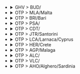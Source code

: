 
- <details><summary>GHV > BUD/</summary>

  |TOTAL_PRICE|STAY_DAYS|FROM>TO|DATE|PRICE|TO>FROM|DATE|PRICE|
  |---|---|---|---|---|---|---|---|
  |120.0|2|GHV > BUD/|2025-05-14|49.0|BUD/ > GHV|2025-05-16|71.0|
  |126.0|2|GHV > BUD/|2025-06-16|49.0|BUD/ > GHV|2025-06-18|77.0|
  |126.0|2|GHV > BUD/|2025-06-18|49.0|BUD/ > GHV|2025-06-20|77.0|
  |142.0|2|GHV > BUD/|2025-06-11|71.0|BUD/ > GHV|2025-06-13|71.0|
  |144.0|2|GHV > BUD/|2025-05-21|49.0|BUD/ > GHV|2025-05-23|95.0|
  |144.0|2|GHV > BUD/|2025-06-02|49.0|BUD/ > GHV|2025-06-04|95.0|
  |156.0|2|GHV > BUD/|2025-06-30|49.0|BUD/ > GHV|2025-07-02|107.0|
  |166.0|2|GHV > BUD/|2025-07-09|49.0|BUD/ > GHV|2025-07-11|117.0|
  |168.0|2|GHV > BUD/|2025-05-07|49.0|BUD/ > GHV|2025-05-09|119.0|
  |168.0|2|GHV > BUD/|2025-05-28|49.0|BUD/ > GHV|2025-05-30|119.0|
  |186.0|2|GHV > BUD/|2025-06-23|49.0|BUD/ > GHV|2025-06-25|137.0|
  |186.0|2|GHV > BUD/|2025-06-25|49.0|BUD/ > GHV|2025-06-27|137.0|
  |186.0|2|GHV > BUD/|2025-07-16|49.0|BUD/ > GHV|2025-07-18|137.0|
  |190.0|2|GHV > BUD/|2025-05-19|119.0|BUD/ > GHV|2025-05-21|71.0|
  |194.0|2|GHV > BUD/|2025-04-07|117.0|BUD/ > GHV|2025-04-09|77.0|
  |206.0|2|GHV > BUD/|2025-05-26|135.0|BUD/ > GHV|2025-05-28|71.0|
  |206.0|2|GHV > BUD/|2025-07-02|49.0|BUD/ > GHV|2025-07-04|157.0|
  |206.0|2|GHV > BUD/|2025-07-23|49.0|BUD/ > GHV|2025-07-25|157.0|
  |236.0|2|GHV > BUD/|2025-07-07|49.0|BUD/ > GHV|2025-07-09|187.0|
  |246.0|2|GHV > BUD/|2025-05-12|175.0|BUD/ > GHV|2025-05-14|71.0|
  |254.0|2|GHV > BUD/|2025-04-30|119.0|BUD/ > GHV|2025-05-02|135.0|
  |254.0|2|GHV > BUD/|2025-07-21|117.0|BUD/ > GHV|2025-07-23|137.0|
  |256.0|2|GHV > BUD/|2025-04-09|49.0|BUD/ > GHV|2025-04-11|207.0|
  |284.0|2|GHV > BUD/|2025-07-14|207.0|BUD/ > GHV|2025-07-16|77.0|
  |307.0|2|GHV > BUD/|2025-04-28|236.0|BUD/ > GHV|2025-04-30|71.0|
  |344.0|2|GHV > BUD/|2025-07-28|157.0|BUD/ > GHV|2025-07-30|187.0|
  |361.0|2|GHV > BUD/|2025-06-09|290.0|BUD/ > GHV|2025-06-11|71.0|
  |394.0|2|GHV > BUD/|2025-04-21|287.0|BUD/ > GHV|2025-04-23|107.0|
  |416.0|2|GHV > BUD/|2025-04-14|49.0|BUD/ > GHV|2025-04-16|367.0|
  |416.0|2|GHV > BUD/|2025-04-16|49.0|BUD/ > GHV|2025-04-18|367.0|
  |464.0|2|GHV > BUD/|2025-04-23|257.0|BUD/ > GHV|2025-04-25|207.0|
  |466.0|2|GHV > BUD/|2025-06-04|49.0|BUD/ > GHV|2025-06-06|417.0|
  |576.0|2|GHV > BUD/|2025-05-05|417.0|BUD/ > GHV|2025-05-07|159.0|

  </details>

- <details><summary>OTP > MLA/Malta</summary>

  |TOTAL_PRICE|STAY_DAYS|FROM>TO|DATE|PRICE|TO>FROM|DATE|PRICE|
  |---|---|---|---|---|---|---|---|
  |234.0|2|OTP > MLA/Malta|2025-04-07|77.0|MLA/Malta > OTP|2025-04-09|157.0|
  |238.0|2|OTP > MLA/Malta|2025-06-02|103.0|MLA/Malta > OTP|2025-06-04|135.0|
  |310.0|2|OTP > MLA/Malta|2025-05-19|95.0|MLA/Malta > OTP|2025-05-21|215.0|
  |310.0|2|OTP > MLA/Malta|2025-06-09|95.0|MLA/Malta > OTP|2025-06-11|215.0|
  |334.0|2|OTP > MLA/Malta|2025-05-12|95.0|MLA/Malta > OTP|2025-05-14|239.0|
  |350.0|2|OTP > MLA/Malta|2025-05-28|135.0|MLA/Malta > OTP|2025-05-30|215.0|
  |374.0|2|OTP > MLA/Malta|2025-05-05|215.0|MLA/Malta > OTP|2025-05-07|159.0|
  |374.0|2|OTP > MLA/Malta|2025-05-14|175.0|MLA/Malta > OTP|2025-05-16|199.0|
  |409.0|2|OTP > MLA/Malta|2025-05-26|119.0|MLA/Malta > OTP|2025-05-28|290.0|
  |444.0|2|OTP > MLA/Malta|2025-04-09|77.0|MLA/Malta > OTP|2025-04-11|367.0|
  |444.0|2|OTP > MLA/Malta|2025-06-16|157.0|MLA/Malta > OTP|2025-06-18|287.0|
  |504.0|2|OTP > MLA/Malta|2025-06-23|317.0|MLA/Malta > OTP|2025-06-25|187.0|
  |504.0|2|OTP > MLA/Malta|2025-07-07|137.0|MLA/Malta > OTP|2025-07-09|367.0|
  |524.0|2|OTP > MLA/Malta|2025-04-14|157.0|MLA/Malta > OTP|2025-04-16|367.0|
  |584.0|2|OTP > MLA/Malta|2025-04-28|425.0|MLA/Malta > OTP|2025-04-30|159.0|

  </details>

- <details><summary>OTP > BRI/Bari</summary>

  |TOTAL_PRICE|STAY_DAYS|FROM>TO|DATE|PRICE|TO>FROM|DATE|PRICE|
  |---|---|---|---|---|---|---|---|
  |238.0|2|OTP > BRI/Bari|2025-06-11|135.0|BRI/Bari > OTP|2025-06-13|103.0|
  |254.0|2|OTP > BRI/Bari|2025-05-13|119.0|BRI/Bari > OTP|2025-05-15|135.0|
  |262.0|2|OTP > BRI/Bari|2025-05-06|159.0|BRI/Bari > OTP|2025-05-08|103.0|
  |262.0|1|OTP > BRI/Bari|2025-05-07|159.0|BRI/Bari > OTP|2025-05-08|103.0|
  |264.0|2|OTP > BRI/Bari|2025-06-01|215.0|BRI/Bari > OTP|2025-06-03|49.0|
  |278.0|1|OTP > BRI/Bari|2025-05-06|159.0|BRI/Bari > OTP|2025-05-07|119.0|
  |278.0|2|OTP > BRI/Bari|2025-06-03|175.0|BRI/Bari > OTP|2025-06-05|103.0|
  |278.0|1|OTP > BRI/Bari|2025-06-12|175.0|BRI/Bari > OTP|2025-06-13|103.0|
  |278.0|2|OTP > BRI/Bari|2025-06-12|175.0|BRI/Bari > OTP|2025-06-14|103.0|
  |294.0|1|OTP > BRI/Bari|2025-05-13|119.0|BRI/Bari > OTP|2025-05-14|175.0|
  |294.0|1|OTP > BRI/Bari|2025-05-26|175.0|BRI/Bari > OTP|2025-05-27|119.0|
  |294.0|1|OTP > BRI/Bari|2025-06-10|119.0|BRI/Bari > OTP|2025-06-11|175.0|
  |310.0|1|OTP > BRI/Bari|2025-05-12|175.0|BRI/Bari > OTP|2025-05-13|135.0|
  |310.0|1|OTP > BRI/Bari|2025-05-14|175.0|BRI/Bari > OTP|2025-05-15|135.0|
  |314.0|1|OTP > BRI/Bari|2025-04-08|107.0|BRI/Bari > OTP|2025-04-09|207.0|
  |314.0|2|OTP > BRI/Bari|2025-06-17|237.0|BRI/Bari > OTP|2025-06-19|77.0|
  |314.0|1|OTP > BRI/Bari|2025-06-18|237.0|BRI/Bari > OTP|2025-06-19|77.0|
  |318.0|2|OTP > BRI/Bari|2025-05-22|199.0|BRI/Bari > OTP|2025-05-24|119.0|
  |318.0|2|OTP > BRI/Bari|2025-05-25|199.0|BRI/Bari > OTP|2025-05-27|119.0|
  |318.0|2|OTP > BRI/Bari|2025-06-10|119.0|BRI/Bari > OTP|2025-06-12|199.0|
  |334.0|2|OTP > BRI/Bari|2025-05-10|175.0|BRI/Bari > OTP|2025-05-12|159.0|
  |334.0|2|OTP > BRI/Bari|2025-05-11|199.0|BRI/Bari > OTP|2025-05-13|135.0|
  |334.0|1|OTP > BRI/Bari|2025-05-19|159.0|BRI/Bari > OTP|2025-05-20|175.0|
  |334.0|2|OTP > BRI/Bari|2025-05-19|159.0|BRI/Bari > OTP|2025-05-21|175.0|
  |334.0|2|OTP > BRI/Bari|2025-05-27|159.0|BRI/Bari > OTP|2025-05-29|175.0|
  |334.0|2|OTP > BRI/Bari|2025-06-05|199.0|BRI/Bari > OTP|2025-06-07|135.0|
  |334.0|1|OTP > BRI/Bari|2025-06-11|135.0|BRI/Bari > OTP|2025-06-12|199.0|
  |342.0|1|OTP > BRI/Bari|2025-06-04|239.0|BRI/Bari > OTP|2025-06-05|103.0|
  |350.0|2|OTP > BRI/Bari|2025-05-12|175.0|BRI/Bari > OTP|2025-05-14|175.0|
  |350.0|2|OTP > BRI/Bari|2025-05-14|175.0|BRI/Bari > OTP|2025-05-16|175.0|
  |350.0|2|OTP > BRI/Bari|2025-05-15|215.0|BRI/Bari > OTP|2025-05-17|135.0|
  |358.0|1|OTP > BRI/Bari|2025-05-11|199.0|BRI/Bari > OTP|2025-05-12|159.0|
  |364.0|2|OTP > BRI/Bari|2025-04-08|107.0|BRI/Bari > OTP|2025-04-10|257.0|
  |374.0|1|OTP > BRI/Bari|2025-05-16|239.0|BRI/Bari > OTP|2025-05-17|135.0|
  |374.0|2|OTP > BRI/Bari|2025-05-17|175.0|BRI/Bari > OTP|2025-05-19|199.0|
  |374.0|1|OTP > BRI/Bari|2025-05-20|199.0|BRI/Bari > OTP|2025-05-21|175.0|
  |374.0|2|OTP > BRI/Bari|2025-06-18|237.0|BRI/Bari > OTP|2025-06-20|137.0|
  |374.0|2|OTP > BRI/Bari|2025-07-10|117.0|BRI/Bari > OTP|2025-07-12|257.0|
  |390.0|1|OTP > BRI/Bari|2025-05-15|215.0|BRI/Bari > OTP|2025-05-16|175.0|
  |390.0|2|OTP > BRI/Bari|2025-05-18|215.0|BRI/Bari > OTP|2025-05-20|175.0|
  |390.0|1|OTP > BRI/Bari|2025-06-01|215.0|BRI/Bari > OTP|2025-06-02|175.0|
  |390.0|1|OTP > BRI/Bari|2025-06-03|175.0|BRI/Bari > OTP|2025-06-04|215.0|
  |394.0|1|OTP > BRI/Bari|2025-04-09|137.0|BRI/Bari > OTP|2025-04-10|257.0|
  |394.0|1|OTP > BRI/Bari|2025-06-17|237.0|BRI/Bari > OTP|2025-06-18|157.0|
  |394.0|1|OTP > BRI/Bari|2025-07-16|107.0|BRI/Bari > OTP|2025-07-17|287.0|
  |398.0|2|OTP > BRI/Bari|2025-05-20|199.0|BRI/Bari > OTP|2025-05-22|199.0|
  |398.0|1|OTP > BRI/Bari|2025-05-22|199.0|BRI/Bari > OTP|2025-05-23|199.0|
  |398.0|1|OTP > BRI/Bari|2025-05-25|199.0|BRI/Bari > OTP|2025-05-26|199.0|
  |398.0|1|OTP > BRI/Bari|2025-05-27|159.0|BRI/Bari > OTP|2025-05-28|239.0|
  |409.0|2|OTP > BRI/Bari|2025-05-04|290.0|BRI/Bari > OTP|2025-05-06|119.0|
  |414.0|1|OTP > BRI/Bari|2025-05-17|175.0|BRI/Bari > OTP|2025-05-18|239.0|
  |414.0|1|OTP > BRI/Bari|2025-05-18|215.0|BRI/Bari > OTP|2025-05-19|199.0|
  |414.0|2|OTP > BRI/Bari|2025-05-24|215.0|BRI/Bari > OTP|2025-05-26|199.0|
  |414.0|2|OTP > BRI/Bari|2025-05-26|175.0|BRI/Bari > OTP|2025-05-28|239.0|
  |414.0|1|OTP > BRI/Bari|2025-05-28|239.0|BRI/Bari > OTP|2025-05-29|175.0|
  |414.0|2|OTP > BRI/Bari|2025-05-31|239.0|BRI/Bari > OTP|2025-06-02|175.0|
  |414.0|1|OTP > BRI/Bari|2025-06-07|175.0|BRI/Bari > OTP|2025-06-08|239.0|
  |414.0|2|OTP > BRI/Bari|2025-06-08|199.0|BRI/Bari > OTP|2025-06-10|215.0|
  |414.0|2|OTP > BRI/Bari|2025-06-09|239.0|BRI/Bari > OTP|2025-06-11|175.0|
  |424.0|1|OTP > BRI/Bari|2025-04-07|237.0|BRI/Bari > OTP|2025-04-08|187.0|
  |424.0|1|OTP > BRI/Bari|2025-06-19|287.0|BRI/Bari > OTP|2025-06-20|137.0|
  |424.0|2|OTP > BRI/Bari|2025-07-13|107.0|BRI/Bari > OTP|2025-07-15|317.0|
  |424.0|1|OTP > BRI/Bari|2025-07-23|107.0|BRI/Bari > OTP|2025-07-24|317.0|
  |430.0|2|OTP > BRI/Bari|2025-05-08|215.0|BRI/Bari > OTP|2025-05-10|215.0|
  |430.0|1|OTP > BRI/Bari|2025-05-09|215.0|BRI/Bari > OTP|2025-05-10|215.0|
  |430.0|1|OTP > BRI/Bari|2025-05-24|215.0|BRI/Bari > OTP|2025-05-25|215.0|
  |434.0|2|OTP > BRI/Bari|2025-07-20|117.0|BRI/Bari > OTP|2025-07-22|317.0|
  |434.0|1|OTP > BRI/Bari|2025-07-22|117.0|BRI/Bari > OTP|2025-07-23|317.0|
  |434.0|2|OTP > BRI/Bari|2025-07-22|117.0|BRI/Bari > OTP|2025-07-24|317.0|
  |438.0|1|OTP > BRI/Bari|2025-06-05|199.0|BRI/Bari > OTP|2025-06-06|239.0|
  |444.0|2|OTP > BRI/Bari|2025-04-07|237.0|BRI/Bari > OTP|2025-04-09|207.0|
  |444.0|2|OTP > BRI/Bari|2025-07-03|157.0|BRI/Bari > OTP|2025-07-05|287.0|
  |444.0|1|OTP > BRI/Bari|2025-07-15|187.0|BRI/Bari > OTP|2025-07-16|257.0|
  |449.0|2|OTP > BRI/Bari|2025-05-07|159.0|BRI/Bari > OTP|2025-05-09|290.0|
  |454.0|2|OTP > BRI/Bari|2025-04-09|137.0|BRI/Bari > OTP|2025-04-11|317.0|
  |454.0|1|OTP > BRI/Bari|2025-05-05|335.0|BRI/Bari > OTP|2025-05-06|119.0|
  |454.0|2|OTP > BRI/Bari|2025-05-05|335.0|BRI/Bari > OTP|2025-05-07|119.0|
  |454.0|1|OTP > BRI/Bari|2025-05-23|335.0|BRI/Bari > OTP|2025-05-24|119.0|
  |454.0|1|OTP > BRI/Bari|2025-05-31|239.0|BRI/Bari > OTP|2025-06-01|215.0|
  |454.0|1|OTP > BRI/Bari|2025-06-09|239.0|BRI/Bari > OTP|2025-06-10|215.0|
  |454.0|2|OTP > BRI/Bari|2025-07-24|137.0|BRI/Bari > OTP|2025-07-26|317.0|
  |465.0|1|OTP > BRI/Bari|2025-04-28|290.0|BRI/Bari > OTP|2025-04-29|175.0|
  |472.0|2|OTP > BRI/Bari|2025-06-14|215.0|BRI/Bari > OTP|2025-06-16|257.0|
  |472.0|2|OTP > BRI/Bari|2025-06-15|335.0|BRI/Bari > OTP|2025-06-17|137.0|
  |474.0|2|OTP > BRI/Bari|2025-04-06|287.0|BRI/Bari > OTP|2025-04-08|187.0|
  |474.0|1|OTP > BRI/Bari|2025-04-14|157.0|BRI/Bari > OTP|2025-04-15|317.0|
  |474.0|1|OTP > BRI/Bari|2025-04-15|107.0|BRI/Bari > OTP|2025-04-16|367.0|
  |474.0|2|OTP > BRI/Bari|2025-07-15|187.0|BRI/Bari > OTP|2025-07-17|287.0|
  |478.0|2|OTP > BRI/Bari|2025-05-16|239.0|BRI/Bari > OTP|2025-05-18|239.0|
  |478.0|2|OTP > BRI/Bari|2025-06-04|239.0|BRI/Bari > OTP|2025-06-06|239.0|
  |484.0|1|OTP > BRI/Bari|2025-07-20|117.0|BRI/Bari > OTP|2025-07-21|367.0|
  |489.0|1|OTP > BRI/Bari|2025-05-30|290.0|BRI/Bari > OTP|2025-05-31|199.0|
  |494.0|2|OTP > BRI/Bari|2025-06-24|257.0|BRI/Bari > OTP|2025-06-26|237.0|
  |494.0|1|OTP > BRI/Bari|2025-07-11|237.0|BRI/Bari > OTP|2025-07-12|257.0|
  |505.0|1|OTP > BRI/Bari|2025-05-08|215.0|BRI/Bari > OTP|2025-05-09|290.0|
  |505.0|2|OTP > BRI/Bari|2025-05-30|290.0|BRI/Bari > OTP|2025-06-01|215.0|
  |505.0|1|OTP > BRI/Bari|2025-06-14|215.0|BRI/Bari > OTP|2025-06-15|290.0|
  |510.0|1|OTP > BRI/Bari|2025-05-10|175.0|BRI/Bari > OTP|2025-05-11|335.0|
  |514.0|1|OTP > BRI/Bari|2025-06-24|257.0|BRI/Bari > OTP|2025-06-25|257.0|
  |524.0|2|OTP > BRI/Bari|2025-04-10|287.0|BRI/Bari > OTP|2025-04-12|237.0|
  |524.0|2|OTP > BRI/Bari|2025-04-13|207.0|BRI/Bari > OTP|2025-04-15|317.0|
  |524.0|2|OTP > BRI/Bari|2025-04-14|157.0|BRI/Bari > OTP|2025-04-16|367.0|
  |524.0|2|OTP > BRI/Bari|2025-04-15|107.0|BRI/Bari > OTP|2025-04-17|417.0|
  |524.0|1|OTP > BRI/Bari|2025-06-25|287.0|BRI/Bari > OTP|2025-06-26|237.0|
  |524.0|1|OTP > BRI/Bari|2025-07-04|237.0|BRI/Bari > OTP|2025-07-05|287.0|
  |524.0|2|OTP > BRI/Bari|2025-07-06|237.0|BRI/Bari > OTP|2025-07-08|287.0|
  |524.0|1|OTP > BRI/Bari|2025-07-07|237.0|BRI/Bari > OTP|2025-07-08|287.0|
  |524.0|1|OTP > BRI/Bari|2025-07-08|157.0|BRI/Bari > OTP|2025-07-09|367.0|
  |524.0|1|OTP > BRI/Bari|2025-07-09|107.0|BRI/Bari > OTP|2025-07-10|417.0|
  |524.0|2|OTP > BRI/Bari|2025-07-19|157.0|BRI/Bari > OTP|2025-07-21|367.0|
  |524.0|2|OTP > BRI/Bari|2025-07-23|107.0|BRI/Bari > OTP|2025-07-25|417.0|
  |524.0|1|OTP > BRI/Bari|2025-07-25|207.0|BRI/Bari > OTP|2025-07-26|317.0|
  |529.0|2|OTP > BRI/Bari|2025-04-28|290.0|BRI/Bari > OTP|2025-04-30|239.0|
  |529.0|1|OTP > BRI/Bari|2025-04-29|290.0|BRI/Bari > OTP|2025-04-30|239.0|
  |529.0|2|OTP > BRI/Bari|2025-05-28|239.0|BRI/Bari > OTP|2025-05-30|290.0|
  |534.0|1|OTP > BRI/Bari|2025-05-21|335.0|BRI/Bari > OTP|2025-05-22|199.0|
  |534.0|2|OTP > BRI/Bari|2025-05-21|335.0|BRI/Bari > OTP|2025-05-23|199.0|
  |534.0|2|OTP > BRI/Bari|2025-05-29|335.0|BRI/Bari > OTP|2025-05-31|199.0|
  |534.0|1|OTP > BRI/Bari|2025-06-23|417.0|BRI/Bari > OTP|2025-06-24|117.0|
  |534.0|2|OTP > BRI/Bari|2025-07-27|117.0|BRI/Bari > OTP|2025-07-29|417.0|
  |534.0|1|OTP > BRI/Bari|2025-07-28|117.0|BRI/Bari > OTP|2025-07-29|417.0|
  |534.0|2|OTP > BRI/Bari|2025-07-28|117.0|BRI/Bari > OTP|2025-07-30|417.0|
  |544.0|2|OTP > BRI/Bari|2025-06-19|287.0|BRI/Bari > OTP|2025-06-21|257.0|
  |544.0|2|OTP > BRI/Bari|2025-07-14|287.0|BRI/Bari > OTP|2025-07-16|257.0|
  |550.0|2|OTP > BRI/Bari|2025-05-09|215.0|BRI/Bari > OTP|2025-05-11|335.0|
  |550.0|2|OTP > BRI/Bari|2025-05-23|335.0|BRI/Bari > OTP|2025-05-25|215.0|
  |554.0|1|OTP > BRI/Bari|2025-04-11|317.0|BRI/Bari > OTP|2025-04-12|237.0|
  |554.0|1|OTP > BRI/Bari|2025-04-12|187.0|BRI/Bari > OTP|2025-04-13|367.0|
  |554.0|1|OTP > BRI/Bari|2025-06-16|417.0|BRI/Bari > OTP|2025-06-17|137.0|
  |554.0|1|OTP > BRI/Bari|2025-07-24|137.0|BRI/Bari > OTP|2025-07-25|417.0|
  |555.0|2|OTP > BRI/Bari|2025-06-07|175.0|BRI/Bari > OTP|2025-06-09|380.0|
  |560.0|1|OTP > BRI/Bari|2025-06-06|425.0|BRI/Bari > OTP|2025-06-07|135.0|
  |574.0|1|OTP > BRI/Bari|2025-04-19|257.0|BRI/Bari > OTP|2025-04-20|317.0|
  |574.0|2|OTP > BRI/Bari|2025-06-16|417.0|BRI/Bari > OTP|2025-06-18|157.0|
  |574.0|1|OTP > BRI/Bari|2025-06-27|257.0|BRI/Bari > OTP|2025-06-28|317.0|
  |574.0|2|OTP > BRI/Bari|2025-07-05|157.0|BRI/Bari > OTP|2025-07-07|417.0|
  |574.0|2|OTP > BRI/Bari|2025-07-08|157.0|BRI/Bari > OTP|2025-07-10|417.0|
  |574.0|2|OTP > BRI/Bari|2025-07-09|107.0|BRI/Bari > OTP|2025-07-11|467.0|
  |574.0|1|OTP > BRI/Bari|2025-07-12|157.0|BRI/Bari > OTP|2025-07-13|417.0|
  |574.0|2|OTP > BRI/Bari|2025-07-25|207.0|BRI/Bari > OTP|2025-07-27|367.0|
  |579.0|1|OTP > BRI/Bari|2025-06-08|199.0|BRI/Bari > OTP|2025-06-09|380.0|
  |584.0|2|OTP > BRI/Bari|2025-06-22|467.0|BRI/Bari > OTP|2025-06-24|117.0|
  |584.0|1|OTP > BRI/Bari|2025-07-10|117.0|BRI/Bari > OTP|2025-07-11|467.0|
  |592.0|1|OTP > BRI/Bari|2025-06-15|335.0|BRI/Bari > OTP|2025-06-16|257.0|
  |596.0|1|OTP > BRI/Bari|2025-06-02|547.0|BRI/Bari > OTP|2025-06-03|49.0|

  </details>

- <details><summary>OTP > PSA/</summary>

  |TOTAL_PRICE|STAY_DAYS|FROM>TO|DATE|PRICE|TO>FROM|DATE|PRICE|
  |---|---|---|---|---|---|---|---|
  |344.0|1|OTP > PSA/|2025-07-12|137.0|PSA/ > OTP|2025-07-13|207.0|
  |344.0|2|OTP > PSA/|2025-07-22|137.0|PSA/ > OTP|2025-07-24|207.0|
  |354.0|2|OTP > PSA/|2025-07-20|117.0|PSA/ > OTP|2025-07-22|237.0|
  |374.0|2|OTP > PSA/|2025-06-17|237.0|PSA/ > OTP|2025-06-19|137.0|
  |444.0|2|OTP > PSA/|2025-06-19|187.0|PSA/ > OTP|2025-06-21|257.0|
  |444.0|2|OTP > PSA/|2025-07-08|187.0|PSA/ > OTP|2025-07-10|257.0|
  |444.0|2|OTP > PSA/|2025-07-13|157.0|PSA/ > OTP|2025-07-15|287.0|
  |444.0|2|OTP > PSA/|2025-07-15|157.0|PSA/ > OTP|2025-07-17|287.0|
  |504.0|2|OTP > PSA/|2025-06-24|367.0|PSA/ > OTP|2025-06-26|137.0|
  |514.0|2|OTP > PSA/|2025-07-01|257.0|PSA/ > OTP|2025-07-03|257.0|
  |524.0|2|OTP > PSA/|2025-07-17|107.0|PSA/ > OTP|2025-07-19|417.0|
  |554.0|2|OTP > PSA/|2025-07-24|137.0|PSA/ > OTP|2025-07-26|417.0|
  |574.0|2|OTP > PSA/|2025-07-03|257.0|PSA/ > OTP|2025-07-05|317.0|
  |574.0|1|OTP > PSA/|2025-07-19|257.0|PSA/ > OTP|2025-07-20|317.0|
  |574.0|2|OTP > PSA/|2025-07-27|107.0|PSA/ > OTP|2025-07-29|467.0|

  </details>

- <details><summary>OTP > CDT/</summary>

  |TOTAL_PRICE|STAY_DAYS|FROM>TO|DATE|PRICE|TO>FROM|DATE|PRICE|
  |---|---|---|---|---|---|---|---|
  |374.0|2|OTP > CDT/|2025-05-19|175.0|CDT/ > OTP|2025-05-21|199.0|
  |414.0|2|OTP > CDT/|2025-05-07|215.0|CDT/ > OTP|2025-05-09|199.0|
  |414.0|2|OTP > CDT/|2025-05-21|215.0|CDT/ > OTP|2025-05-23|199.0|
  |454.0|2|OTP > CDT/|2025-05-12|215.0|CDT/ > OTP|2025-05-14|239.0|
  |462.0|2|OTP > CDT/|2025-05-28|199.0|CDT/ > OTP|2025-05-30|263.0|
  |478.0|2|OTP > CDT/|2025-05-05|303.0|CDT/ > OTP|2025-05-07|175.0|
  |478.0|2|OTP > CDT/|2025-05-26|215.0|CDT/ > OTP|2025-05-28|263.0|
  |518.0|2|OTP > CDT/|2025-05-14|215.0|CDT/ > OTP|2025-05-16|303.0|
  |566.0|2|OTP > CDT/|2025-06-02|303.0|CDT/ > OTP|2025-06-04|263.0|
  |579.0|2|OTP > CDT/|2025-06-09|199.0|CDT/ > OTP|2025-06-11|380.0|

  </details>

- <details><summary>OTP > JTR/Santorini</summary>

  |TOTAL_PRICE|STAY_DAYS|FROM>TO|DATE|PRICE|TO>FROM|DATE|PRICE|
  |---|---|---|---|---|---|---|---|
  |394.0|1|OTP > JTR/Santorini|2025-06-22|257.0|JTR/Santorini > OTP|2025-06-23|137.0|
  |444.0|2|OTP > JTR/Santorini|2025-06-18|367.0|JTR/Santorini > OTP|2025-06-20|77.0|
  |444.0|2|OTP > JTR/Santorini|2025-06-30|237.0|JTR/Santorini > OTP|2025-07-02|207.0|
  |474.0|2|OTP > JTR/Santorini|2025-06-20|367.0|JTR/Santorini > OTP|2025-06-22|107.0|
  |494.0|2|OTP > JTR/Santorini|2025-06-23|237.0|JTR/Santorini > OTP|2025-06-25|257.0|
  |494.0|2|OTP > JTR/Santorini|2025-06-25|237.0|JTR/Santorini > OTP|2025-06-27|257.0|
  |494.0|2|OTP > JTR/Santorini|2025-07-04|287.0|JTR/Santorini > OTP|2025-07-06|207.0|
  |494.0|2|OTP > JTR/Santorini|2025-07-14|257.0|JTR/Santorini > OTP|2025-07-16|237.0|
  |514.0|2|OTP > JTR/Santorini|2025-07-02|257.0|JTR/Santorini > OTP|2025-07-04|257.0|
  |544.0|2|OTP > JTR/Santorini|2025-06-27|287.0|JTR/Santorini > OTP|2025-06-29|257.0|

  </details>

- <details><summary>OTP > LCA/Larnaca/Cyprus</summary>

  |TOTAL_PRICE|STAY_DAYS|FROM>TO|DATE|PRICE|TO>FROM|DATE|PRICE|
  |---|---|---|---|---|---|---|---|
  |438.0|2|OTP > LCA/Larnaca/Cyprus|2025-05-19|199.0|LCA/Larnaca/Cyprus > OTP|2025-05-21|239.0|
  |444.0|1|OTP > LCA/Larnaca/Cyprus|2025-04-09|187.0|LCA/Larnaca/Cyprus > OTP|2025-04-10|257.0|
  |489.0|2|OTP > LCA/Larnaca/Cyprus|2025-05-12|199.0|LCA/Larnaca/Cyprus > OTP|2025-05-14|290.0|
  |489.0|2|OTP > LCA/Larnaca/Cyprus|2025-05-28|290.0|LCA/Larnaca/Cyprus > OTP|2025-05-30|199.0|
  |489.0|1|OTP > LCA/Larnaca/Cyprus|2025-05-29|290.0|LCA/Larnaca/Cyprus > OTP|2025-05-30|199.0|
  |494.0|2|OTP > LCA/Larnaca/Cyprus|2025-04-07|287.0|LCA/Larnaca/Cyprus > OTP|2025-04-09|207.0|
  |505.0|1|OTP > LCA/Larnaca/Cyprus|2025-05-21|215.0|LCA/Larnaca/Cyprus > OTP|2025-05-22|290.0|
  |529.0|2|OTP > LCA/Larnaca/Cyprus|2025-05-05|290.0|LCA/Larnaca/Cyprus > OTP|2025-05-07|239.0|
  |529.0|1|OTP > LCA/Larnaca/Cyprus|2025-05-28|290.0|LCA/Larnaca/Cyprus > OTP|2025-05-29|239.0|
  |555.0|1|OTP > LCA/Larnaca/Cyprus|2025-05-07|380.0|LCA/Larnaca/Cyprus > OTP|2025-05-08|175.0|
  |574.0|1|OTP > LCA/Larnaca/Cyprus|2025-05-15|335.0|LCA/Larnaca/Cyprus > OTP|2025-05-16|239.0|
  |580.0|2|OTP > LCA/Larnaca/Cyprus|2025-05-26|290.0|LCA/Larnaca/Cyprus > OTP|2025-05-28|290.0|
  |580.0|2|OTP > LCA/Larnaca/Cyprus|2025-06-02|290.0|LCA/Larnaca/Cyprus > OTP|2025-06-04|290.0|

  </details>

- <details><summary>OTP > HER/Crete</summary>

  |TOTAL_PRICE|STAY_DAYS|FROM>TO|DATE|PRICE|TO>FROM|DATE|PRICE|
  |---|---|---|---|---|---|---|---|
  |464.0|2|OTP > HER/Crete|2025-06-24|257.0|HER/Crete > OTP|2025-06-26|207.0|
  |484.0|1|OTP > HER/Crete|2025-06-17|367.0|HER/Crete > OTP|2025-06-18|117.0|
  |484.0|2|OTP > HER/Crete|2025-06-17|367.0|HER/Crete > OTP|2025-06-19|117.0|
  |524.0|1|OTP > HER/Crete|2025-06-25|317.0|HER/Crete > OTP|2025-06-26|207.0|
  |544.0|1|OTP > HER/Crete|2025-06-24|257.0|HER/Crete > OTP|2025-06-25|287.0|
  |584.0|1|OTP > HER/Crete|2025-06-19|467.0|HER/Crete > OTP|2025-06-20|117.0|
  |584.0|2|OTP > HER/Crete|2025-06-19|467.0|HER/Crete > OTP|2025-06-21|117.0|
  |584.0|2|OTP > HER/Crete|2025-07-17|117.0|HER/Crete > OTP|2025-07-19|467.0|

  </details>

- <details><summary>OTP > AGP/Malaga</summary>

  |TOTAL_PRICE|STAY_DAYS|FROM>TO|DATE|PRICE|TO>FROM|DATE|PRICE|
  |---|---|---|---|---|---|---|---|
  |478.0|1|OTP > AGP/Malaga|2025-05-26|215.0|AGP/Malaga > OTP|2025-05-27|263.0|
  |524.0|2|OTP > AGP/Malaga|2025-04-07|157.0|AGP/Malaga > OTP|2025-04-09|367.0|
  |524.0|1|OTP > AGP/Malaga|2025-04-08|157.0|AGP/Malaga > OTP|2025-04-09|367.0|
  |542.0|2|OTP > AGP/Malaga|2025-05-27|239.0|AGP/Malaga > OTP|2025-05-29|303.0|
  |566.0|1|OTP > AGP/Malaga|2025-05-14|263.0|AGP/Malaga > OTP|2025-05-15|303.0|
  |566.0|2|OTP > AGP/Malaga|2025-05-14|263.0|AGP/Malaga > OTP|2025-05-16|303.0|
  |566.0|1|OTP > AGP/Malaga|2025-05-19|303.0|AGP/Malaga > OTP|2025-05-20|263.0|
  |579.0|1|OTP > AGP/Malaga|2025-06-03|199.0|AGP/Malaga > OTP|2025-06-04|380.0|
  |579.0|2|OTP > AGP/Malaga|2025-06-03|199.0|AGP/Malaga > OTP|2025-06-05|380.0|
  |595.0|1|OTP > AGP/Malaga|2025-06-04|215.0|AGP/Malaga > OTP|2025-06-05|380.0|

  </details>

- <details><summary>OTP > ALC/</summary>

  |TOTAL_PRICE|STAY_DAYS|FROM>TO|DATE|PRICE|TO>FROM|DATE|PRICE|
  |---|---|---|---|---|---|---|---|
  |580.0|2|OTP > ALC/|2025-05-20|290.0|ALC/ > OTP|2025-05-22|290.0|

  </details>

- <details><summary>OTP > VLC/</summary>

  |TOTAL_PRICE|STAY_DAYS|FROM>TO|DATE|PRICE|TO>FROM|DATE|PRICE|
  |---|---|---|---|---|---|---|---|
  |580.0|1|OTP > VLC/|2025-06-04|290.0|VLC/ > OTP|2025-06-05|290.0|

  </details>

- <details><summary>OTP > AHO/Alghero/Sardinia</summary>

  |TOTAL_PRICE|STAY_DAYS|FROM>TO|DATE|PRICE|TO>FROM|DATE|PRICE|
  |---|---|---|---|---|---|---|---|
  |587.0|1|OTP > AHO/Alghero/Sardinia|2025-06-15|380.0|AHO/Alghero/Sardinia > OTP|2025-06-16|207.0|

  </details>
